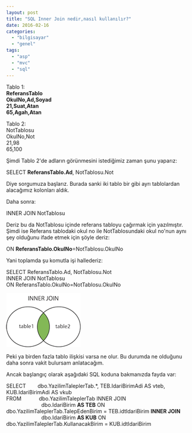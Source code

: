 ```yaml
---
layout: post
title: "SQL Inner Join nedir,nasıl kullanılır?"
date: 2016-02-16
categories: 
  - "bilgisayar"
  - "genel"
tags: 
  - "asp"
  - "mvc"
  - "sql"
---
```


Tablo 1:  
**ReferansTablo  
OkulNo,Ad,Soyad  
21,Suat,Atan  
65,Agah,Atan**

Tablo 2:  
NotTablosu  
OkulNo,Not  
21,98  
65,100

Şimdi Tablo 2'de adların görünmesini istediğimiz zaman şunu yaparız:

SELECT **ReferansTablo.Ad**, NotTablosu.Not

Diye sorgumuza başlarız. Burada sanki iki tablo bir gibi ayrı tablolardan alacağımız kolonları aldık.

Daha sonra:

INNER JOIN NotTablosu

Deriz bu da NotTablosu içinde referans tabloyu çağırmak için yazılmıştır. Şimdi ise Referans tablodaki okul no ile NotTablosundaki okul no'nun aynı şey olduğunu ifade etmek için şöyle deriz:

ON **ReferansTablo.OkulNo**\=NotTablosu.OkulNo

Yani toplamda şu komutla işi hallederiz:

SELECT ReferansTablo.Ad, NotTablosu.Not  
INNER JOIN NotTablosu  
ON ReferansTablo.OkulNo=NotTablosu.OkulNo  

![image](/images/tumblr_inline_o2mrtolA2F1r4exmc_540.png)

Peki ya birden fazla tablo ilişkisi varsa ne olur. Bu durumda ne olduğunu daha sonra vakit bulursam anlatacağım.

Ancak başlangıç olarak aşağıdaki SQL koduna bakmanızda fayda var:

  

SELECT        dbo.YazilimTaleplerTab.\*, TEB.IdariBirimAdi AS vteb, KUB.IdariBirimAdi AS vkub  
FROM            dbo.YazilimTaleplerTab INNER JOIN  
                        dbo.IdariBirim **AS TEB** ON dbo.YazilimTaleplerTab.TalepEdenBirim = TEB.idtIdariBirim **INNER JOIN**  
                        dbo.IdariBirim **AS KUB** ON dbo.YazilimTaleplerTab.KullanacakBirim = KUB.idtIdariBirim
